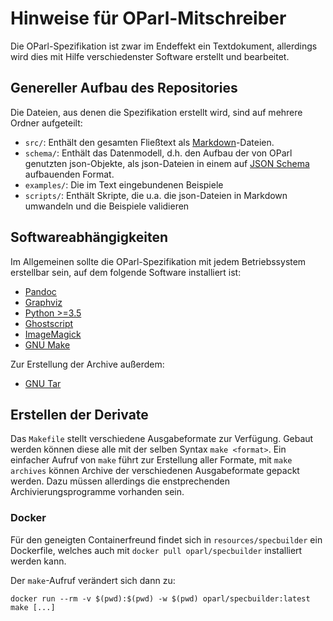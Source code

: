 # Hinweise für OParl-Mitschreiber

Die OParl-Spezifikation ist zwar im Endeffekt ein Textdokument, allerdings
wird dies mit Hilfe verschiedenster Software erstellt und bearbeitet.

## Genereller Aufbau des Repositories

Die Dateien, aus denen die Spezifikation erstellt wird, sind auf mehrere Ordner aufgeteilt:

 - `src/`:  Enthält den gesamten Fließtext als [Markdown](https://help.github.com/articles/markdown-basics/)-Dateien.
 - `schema/`: Enthält das Datenmodell, d.h. den Aufbau der von OParl genutzten json-Objekte, als json-Dateien in einem auf [JSON Schema](https://json-schema.org) aufbauenden Format.
 - `examples/`: Die im Text eingebundenen Beispiele
 - `scripts/`: Enthält Skripte, die u.a. die json-Dateien in Markdown umwandeln und die Beispiele validieren

## Softwareabhängigkeiten

Im Allgemeinen sollte die OParl-Spezifikation mit jedem Betriebssystem erstellbar
sein, auf dem folgende Software installiert ist:

- [Pandoc](http://pandoc.org/)
- [Graphviz](http://www.graphviz.org/)
- [Python >=3.5](https://www.python.org/)
- [Ghostscript](https://www.ghostscript.com/)
- [ImageMagick](https://www.imagemagick.org/script/index.php)
- [GNU Make](https://www.gnu.org/software/make/)

Zur Erstellung der Archive außerdem:

- [GNU Tar](https://www.gnu.org/software/tar/)

## Erstellen der Derivate

Das `Makefile` stellt verschiedene Ausgabeformate zur Verfügung. Gebaut werden
können diese alle mit der selben Syntax `make <format>`. Ein einfacher Aufruf
von `make` führt zur Erstellung aller Formate, mit `make archives` können
Archive der verschiedenen Ausgabeformate gepackt werden. Dazu müssen allerdings
die enstprechenden Archivierungsprogramme vorhanden sein.

### Docker

Für den geneigten Containerfreund findet sich in `resources/specbuilder` ein
Dockerfile, welches auch mit `docker pull oparl/specbuilder` installiert werden kann.

Der `make`-Aufruf verändert sich dann zu:

`docker run --rm -v $(pwd):$(pwd) -w $(pwd) oparl/specbuilder:latest make [...]`

